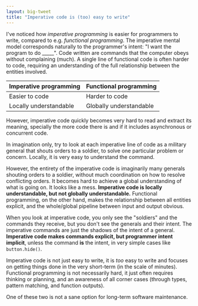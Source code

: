 ```yaml
---
layout: big-tweet
title: "Imperative code is (too) easy to write"
---
```


I've noticed how *imperative programming* is easier for programmers to write, compared to e.g. *functional programming*. The imperative mental model corresponds naturally to the programmer's intent: "I want the program to do _____". Code written are commands that the computer obeys without complaining (much). A single line of functional code is often harder to code, requiring an understanding of the full relationship between the entities involved.

| Imperative programming | Functional programming  |
|------------------------|-------------------------|
| Easier to code         | Harder to code          |
| Locally understandable | Globally understandable |

However, imperative code quickly becomes very hard to read and extract its meaning, specially the more code there is and if it includes asynchronous or concurrent code.

In imagination only, try to look at each imperative line of code as a military general that shouts orders to a soldier, to solve one particular problem or concern. Locally, it is very easy to understand the command.

However, the entirety of the imperative code is imaginarily many generals shouting orders to a soldier, without much coordination on how to resolve conflicting orders. It becomes hard to achieve a global understanding of what is going on. It looks like a mess. **Imperative code is locally understandable, but not globally understandable.** Functional programming, on the other hand, makes the relationship between all entities explicit, and the whole/global pipeline between input and output obvious.

When you look at imperative code, you only see the "soldiers" and the commands they receive, but you don't see the generals and their intent. The imperative commands are just the shadows of the intent of a general. **Imperative code makes commands explicit, but programmer intent implicit**, unless the command **is** the intent, in very simple cases like `button.hide()`.

Imperative code is not just easy to write, it is *too* easy to write and focuses on getting things done in the very short-term (in the scale of minutes). Functional programming is not necessarily hard, it just often requires thinking or planning, and an awareness of all corner cases (through types, pattern matching, and function outputs).

One of these two is not a sane option for long-term software maintenance.
